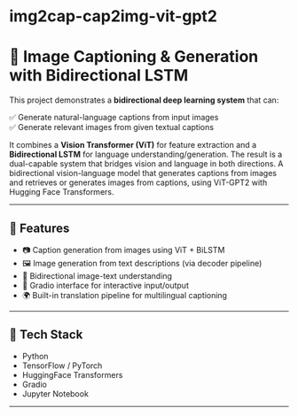 # img2cap-cap2img-vit-gpt2
# 🧠 Image Captioning & Generation with Bidirectional LSTM

This project demonstrates a **bidirectional deep learning system** that can:

✅ Generate natural-language captions from input images  
✅ Generate relevant images from given textual captions  

It combines a **Vision Transformer (ViT)** for feature extraction and a **Bidirectional LSTM** for language understanding/generation. The result is a dual-capable system that bridges vision and language in both directions. A bidirectional vision-language model that generates captions from images and retrieves or generates images from captions, using ViT-GPT2 with Hugging Face Transformers.

---

## 🚀 Features

- 📷 Caption generation from images using ViT + BiLSTM
- 🖼️ Image generation from text descriptions (via decoder pipeline)
- 🧠 Bidirectional image-text understanding
- 🧪 Gradio interface for interactive input/output
- 🌍 Built-in translation pipeline for multilingual captioning

---

## 🧰 Tech Stack

- Python
- TensorFlow / PyTorch
- HuggingFace Transformers
- Gradio
- Jupyter Notebook

---
